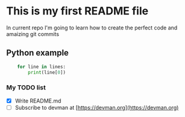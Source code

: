# This is my first README file

In current repo I'm going to learn how to create the perfect code and amaizing git commits

## Python example
```python
    for line in lines:
        print(line[0])
```

### My TODO list

- [x] Write README.md
- [ ] Subscribe to devman at [https://devman.org](https://devman.org)

